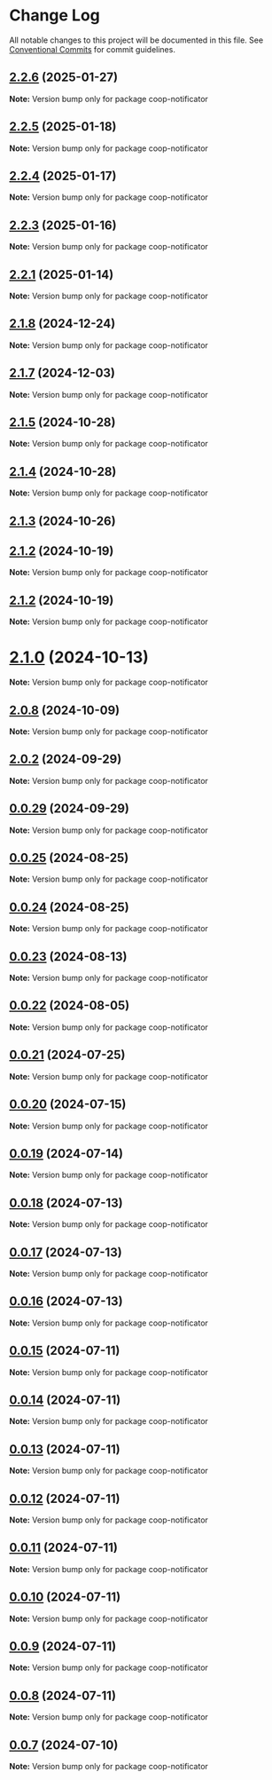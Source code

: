 # Change Log

All notable changes to this project will be documented in this file.
See [Conventional Commits](https://conventionalcommits.org) for commit guidelines.

## [2.2.6](https://github.com/copenomics/coop-notificator/compare/v2.2.6-alpha.0...v2.2.6) (2025-01-27)

**Note:** Version bump only for package coop-notificator





## [2.2.5](https://github.com/copenomics/coop-notificator/compare/v2.2.4...v2.2.5) (2025-01-18)

**Note:** Version bump only for package coop-notificator





## [2.2.4](https://github.com/copenomics/coop-notificator/compare/v2.2.0...v2.2.4) (2025-01-17)

**Note:** Version bump only for package coop-notificator





## [2.2.3](https://github.com/copenomics/coop-notificator/compare/v2.2.0...v2.2.3) (2025-01-16)

**Note:** Version bump only for package coop-notificator





## [2.2.1](https://github.com/copenomics/coop-notificator/compare/v2.2.0...v2.2.1) (2025-01-14)

**Note:** Version bump only for package coop-notificator





## [2.1.8](https://github.com/copenomics/coop-notificator/compare/v2.1.6...v2.1.8) (2024-12-24)

**Note:** Version bump only for package coop-notificator





## [2.1.7](https://github.com/copenomics/coop-notificator/compare/v2.1.6...v2.1.7) (2024-12-03)

**Note:** Version bump only for package coop-notificator





## [2.1.5](https://github.com/copenomics/coop-notificator/compare/v2.1.4...v2.1.5) (2024-10-28)

**Note:** Version bump only for package coop-notificator





## [2.1.4](https://github.com/copenomics/coop-notificator/compare/v2.1.4-alpha.2...v2.1.4) (2024-10-28)

**Note:** Version bump only for package coop-notificator





## [2.1.3](https://github.com/copenomics/coop-notificator/compare/v2.1.2-alpha.10...v2.1.3) (2024-10-26)



## [2.1.2](https://github.com/copenomics/coop-notificator/compare/v2.1.1...v2.1.2) (2024-10-19)

**Note:** Version bump only for package coop-notificator





## [2.1.2](https://github.com/copenomics/coop-notificator/compare/v2.1.1...v2.1.2) (2024-10-19)

**Note:** Version bump only for package coop-notificator





# [2.1.0](https://github.com/copenomics/coop-notificator/compare/v2.0.10-alpha.3...v2.1.0) (2024-10-13)

**Note:** Version bump only for package coop-notificator





## [2.0.8](https://github.com/copenomics/coop-notificator/compare/v2.0.7...v2.0.8) (2024-10-09)

**Note:** Version bump only for package coop-notificator





## [2.0.2](https://github.com/copenomics/coop-notificator/compare/v2.0.2-alpha.1...v2.0.2) (2024-09-29)

**Note:** Version bump only for package coop-notificator





## [0.0.29](https://github.com/copenomics/coop-notificator/compare/coop-notificator@0.0.29-alpha.3...coop-notificator@0.0.29) (2024-09-29)

**Note:** Version bump only for package coop-notificator





## [0.0.25](https://github.com/copenomics/coop-notificator/compare/coop-notificator@0.0.24...coop-notificator@0.0.25) (2024-08-25)

**Note:** Version bump only for package coop-notificator





## [0.0.24](https://github.com/copenomics/coop-notificator/compare/coop-notificator@0.0.24-alpha.1...coop-notificator@0.0.24) (2024-08-25)

**Note:** Version bump only for package coop-notificator





## [0.0.23](https://github.com/copenomics/coop-notificator/compare/coop-notificator@0.0.22...coop-notificator@0.0.23) (2024-08-13)

**Note:** Version bump only for package coop-notificator





## [0.0.22](https://github.com/copenomics/coop-notificator/compare/coop-notificator@0.0.22-alpha.0...coop-notificator@0.0.22) (2024-08-05)

**Note:** Version bump only for package coop-notificator





## [0.0.21](https://github.com/copenomics/coop-notificator/compare/coop-notificator@0.0.21-alpha.3...coop-notificator@0.0.21) (2024-07-25)

**Note:** Version bump only for package coop-notificator





## [0.0.20](https://github.com/copenomics/coop-notificator/compare/coop-notificator@0.0.20-alpha.1...coop-notificator@0.0.20) (2024-07-15)

**Note:** Version bump only for package coop-notificator





## [0.0.19](https://github.com/copenomics/coop-notificator/compare/coop-notificator@0.0.19-alpha.0...coop-notificator@0.0.19) (2024-07-14)

**Note:** Version bump only for package coop-notificator





## [0.0.18](https://github.com/copenomics/coop-notificator/compare/coop-notificator@0.0.18-alpha.0...coop-notificator@0.0.18) (2024-07-13)

**Note:** Version bump only for package coop-notificator





## [0.0.17](https://github.com/copenomics/coop-notificator/compare/coop-notificator@0.0.17-alpha.1...coop-notificator@0.0.17) (2024-07-13)

**Note:** Version bump only for package coop-notificator





## [0.0.16](https://github.com/copenomics/coop-notificator/compare/coop-notificator@0.0.16-testnet.1...coop-notificator@0.0.16) (2024-07-13)

**Note:** Version bump only for package coop-notificator





## [0.0.15](https://github.com/copenomics/coop-notificator/compare/coop-notificator@0.0.15-testnet.0...coop-notificator@0.0.15) (2024-07-11)

**Note:** Version bump only for package coop-notificator





## [0.0.14](https://github.com/copenomics/coop-notificator/compare/coop-notificator@0.0.14-testnet.0...coop-notificator@0.0.14) (2024-07-11)

**Note:** Version bump only for package coop-notificator





## [0.0.13](https://github.com/copenomics/coop-notificator/compare/coop-notificator@0.0.13-testnet.0...coop-notificator@0.0.13) (2024-07-11)

**Note:** Version bump only for package coop-notificator





## [0.0.12](https://github.com/copenomics/coop-notificator/compare/coop-notificator@0.0.12-testnet.3...coop-notificator@0.0.12) (2024-07-11)

**Note:** Version bump only for package coop-notificator





## [0.0.11](https://github.com/copenomics/coop-notificator/compare/coop-notificator@0.0.11-testnet.0...coop-notificator@0.0.11) (2024-07-11)

**Note:** Version bump only for package coop-notificator





## [0.0.10](https://github.com/copenomics/coop-notificator/compare/coop-notificator@0.0.10-testnet.0...coop-notificator@0.0.10) (2024-07-11)

**Note:** Version bump only for package coop-notificator





## [0.0.9](https://github.com/copenomics/coop-notificator/compare/coop-notificator@0.0.9-testnet.0...coop-notificator@0.0.9) (2024-07-11)

**Note:** Version bump only for package coop-notificator





## [0.0.8](https://github.com/copenomics/coop-notificator/compare/coop-notificator@0.0.8-testnet.6...coop-notificator@0.0.8) (2024-07-11)

**Note:** Version bump only for package coop-notificator





## [0.0.7](https://github.com/copenomics/coop-notificator/compare/coop-notificator@0.0.7-testnet.0...coop-notificator@0.0.7) (2024-07-10)

**Note:** Version bump only for package coop-notificator
